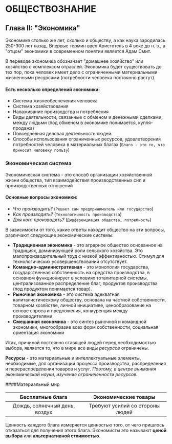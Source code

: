 # ОБЩЕСТВОЗНАНИЕ
## Глава II: "Экономика"
Экономике столько же лет, сколько и обществу, а как наука зародилась 250-300 лет назад.
Впервые термин ввел Аристотель в 4 веке до н. э.,  а "отцом" экономики в современном понятии является Адам Смит.

В переводе экономика обозначает "домашнее хозяйство" или хозяйство с комплексом отраслей.
Экономика будет существовать до тех пор, пока человек имеет дело с ограниченными материальными жизненными ресурсами (потребности человека постоянно растут).

#### Есть несколько определений экономики:
- Система жизнеобеспечения человека
- Система хозяйствования
- Налаживание производства и потребления
- Виды деятельности, связанные с обменом и денежными сделками, между людьми (под обменом в экономике понимается, купля-продажа)
- Повседневная деловая деятельность людей.
- Способы использования ограниченных ресурсов, удовлетворения потребностей человека в материальных благах (```Благо - это то, что приносит человеку пользу```)

### Экономическая система
Экономическая система - это способ организации хозяйственной жизни общества, тип взаимодействия производственных сил и производственных отношений

#### Основные вопросы экономики:
- *Что производить?* (```Решает сам предприниматель или государство```)
- *Как производить?* (```Технологичность производства```)
- *Для кого производить?* (```Дифференциация общества, потребность```)

В зависимости от того, какие ответы находит общество на эти вопросы, различают следующие экономические системы:
- **Традиционная экономика** - это аграрное общество основанное на традициях, доминирующей роли сельского хозяйства. Это малопроизводительный труд с низкой эффективностью. Стимул для технологических усовершенствований отсутствует.
- **Командно-административная** - это монополия государства, государственная собственность на средства производства, в основном функционирует в условиях тоталитарной системы, централизованное распределение благ, продуктов производства (под продуктом понимается товар).
- **Рыночная экономика** - это система адекватная капиталистическому обществу, основана на частной собственности, товарном хозяйстве, личной инициативе, ценообразование на основе спроса и предложения, конкуренция между производителями. 
- **Смешанная экономика** - это синтез рыночной и командной экономики, многообразие всех форм собственности, социальная ориентация экономики

Итак, причиной постоянно ставящей людей перед необходимостью выбора, является то, что в мире все виды *ресурсов* ограничены.

**Ресурсы** - это материальные и интеллектуальные элементы, необходимые, для организации процесса производства, распределения и перераспределения товаров и услуг. *Поэтому, в центре внимания экономической науки, изучение ограниченности ресурсов.*

####Материальный мир  
 
| Бесплатные блага            | Экономические товары          | 
|:---------------------------:|:-----------------------------:|
|Дождь, солнечный день, воздух|Требуют усилий со стороны людей|

Ценность каждого блага измеряется ценностью того, от чего пришлось отказаться для получения этого блага.
Экономисты это называют **ценой выбора** или **альтернативной стоимостью**.
